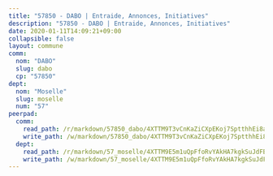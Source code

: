 ```yaml
---
title: "57850 - DABO | Entraide, Annonces, Initiatives"
description: "57850 - DABO | Entraide, Annonces, Initiatives"
date: 2020-01-11T14:09:21+09:00
collapsible: false
layout: commune
comm:
  nom: "DABO"
  slug: dabo
  cp: "57850"
dept:
  nom: "Moselle"
  slug: moselle
  num: "57"
peerpad:
  comm:
    read_path: /r/markdown/57850_dabo/4XTTM9T3vCnKaZiCXpEKoj7SptthhEi8axj7p5ocJMcKm9swc
    write_path: /w/markdown/57850_dabo/4XTTM9T3vCnKaZiCXpEKoj7SptthhEi8axj7p5ocJMcKm9swc-K3TgUY5TgmtHdGmVrQRny8TzNiq69taVx99auTBPaQucAJy3QDRK5oBUVYKhhLSheNqU4xokB9v5UC9dz2K4PMV8jd4zzLj1J5n6hzPE8qWNhY8tF61dqAhYiBg1FFFTxYvPBNAS
  dept:
    read_path: /r/markdown/57_moselle/4XTTM9E5m1uQpFfoRvYAkHA7kgkSuJdFBSCmoLnZ6YvxmqAKj
    write_path: /w/markdown/57_moselle/4XTTM9E5m1uQpFfoRvYAkHA7kgkSuJdFBSCmoLnZ6YvxmqAKj-K3TgTxpsRhjGfb3pJqDaX4rYTLkyLoK3BLA4awBfhTSCoyNhResrhhmfsEF8aKnccedt5XoBzWeRYfKxQxNKv71ETcpGharLRE7rdgTKY3uSaW3Du2dz8v23YEY268mfYmweTFnR
---
```


